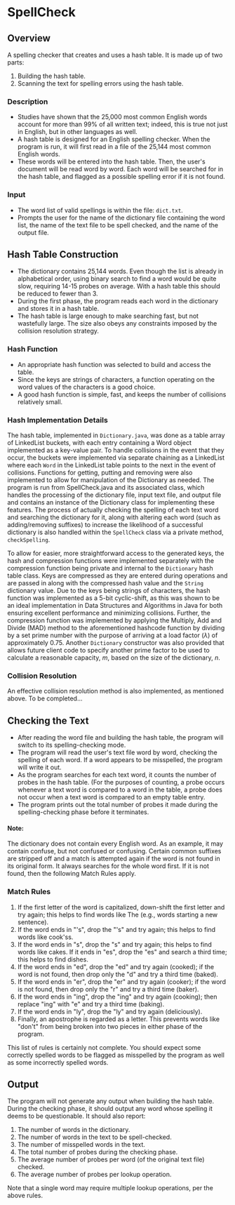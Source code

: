 # SpellCheck
## Overview 
A spelling checker that creates and uses a hash table. It is made up of two parts: 
  1. Building the hash table.
  2. Scanning the text for spelling errors using the hash table. 


### Description 
  * Studies have shown that the 25,000 most common English words account for more than 99% of all written text; indeed, this is true not just in English, but in other languages as well. 
  * A hash table is designed for an English spelling checker. When the program is run, it will first read in a file of the 25,144 most common English words.
  * These words will be entered into the hash table. Then, the user's document will be read word by word. Each word will be searched for in the hash table, and flagged as a possible spelling error if it is not found. 

### Input 
  * The word list of valid spellings is within the file: `dict.txt`.
  * Prompts the user for the name of the dictionary file containing the word list, the name of the text file to be spell checked, and the name of the output file.

## Hash Table Construction 
  * The dictionary contains 25,144 words. Even though the list is already in alphabetical order, using binary search to find a word would be quite slow, requiring 14-15 probes on average. With a hash table this should be reduced to fewer than 3. 
  * During the first phase, the program reads each word in the dictionary and stores it in a hash table.
  * The hash table is large enough to make searching fast, but not wastefully large. The size also obeys any constraints imposed by the collision resolution strategy. 

### Hash Function 
  * An appropriate hash function was selected to build and access the table.
  * Since the keys are strings of characters, a function operating on the word values of the characters is a good choice.
  * A good hash function is simple, fast, and keeps the number of collisions relatively small. 

### Hash Implementation Details
The hash table, implemented in `Dictionary.java`, was done as a table array of LinkedList buckets, with each entry containing a Word object implemented as a key-value pair. To handle collisions in the event that they occur, the buckets were implemented via separate chaining as a LinkedList where each `Word` in the LinkedList table points to the next in the event of collisions. Functions for getting, putting and removing were also implemented to allow for manipulation of the Dictionary as needed. The program is run from SpellCheck.java and its associated class, which handles the processing of the dictionary file, input text file, and output file and contains an instance of the Dictionary class for implementing these features. The process of actually checking the spelling of each text word and searching the dictionary for it, along with altering each word (such as adding/removing suffixes) to increase the likelihood of a successful dictionary is also handled within the `SpellCheck` class via a private method, `checkSpelling`.

To allow for easier, more straightforward access to the generated keys, the hash and compression functions were implemented separately with the compression function being private and internal to the `Dictionary` hash table class. Keys are compressed as they are entered during operations and are passed in along with the compressed hash value and the `String` dictionary value. Due to the keys being strings of characters, the hash function was implemented as a 5-bit cyclic-shift, as this was shown to be an ideal implementation in Data Structures and Algorithms in Java for both ensuring excellent performance and minimizing collisions. Further, the compression function was implemented by applying the Multiply, Add and Divide (MAD) method to the aforementioned hashcode function by dividing by a set prime number with the purpose of arriving at a load factor (*λ*) of approximately 0.75. Another `Dictionary` constructor was also provided that allows future client code to specify another prime factor to be used to calculate a reasonable capacity, *m*, based on the size of the dictionary, *n*.


### Collision Resolution
  An effective collision resolution method is also implemented, as mentioned above. To be completed...

## Checking the Text 
  * After reading the word file and building the hash table, the program will switch to its spelling-checking mode.
  * The program will read the user's text file word by word, checking the spelling of each word. If a word appears to be misspelled, the program will write it out. 
  * As the program searches for each text word, it counts the number of probes in the hash table. (For the purposes of counting, a probe occurs whenever a text word is compared to a word in the table, a probe does not occur when a text word is compared to an empty table entry.
  * The program prints out the total number of probes it made during the spelling-checking phase before it terminates. 
#### Note:
The dictionary does not contain every English word. As an example, it may contain confuse, but not confused or confusing. Certain common suffixes are stripped off and a match is attempted again if the word is not found in its original form. It always searches for the whole word first. If it is not found, then the following Match Rules apply.

### Match Rules  
  1. If the first letter of the word is capitalized, down-shift the first letter and try again; this helps to find words like The (e.g., words starting a new sentence).
  2. If the word ends in "'s", drop the "'s" and try again; this helps to find words like cook'ss.
  3. If the word ends in "s", drop the "s" and try again; this helps to find words like cakes. If it ends in "es", drop the "es" and search a third time; this helps to find dishes.
  4. If the word ends in "ed", drop the "ed" and try again (cooked); if the word is not found, then drop only the "d" and try a third time (baked).
  5. If the word ends in "er", drop the "er" and try again (cooker); if the word is not found, then drop only the "r" and try a third time (baker).
  6. If the word ends in "ing", drop the "ing" and try again (cooking); then replace "ing" with "e" and try a third time (baking).
  7. If the word ends in "ly", drop the "ly" and try again (deliciously).
  8. Finally, an apostrophe is regarded as a letter. This prevents words like "don't" from being broken into two pieces in either phase of the program. 

This list of rules is certainly not complete. You should expect some correctly spelled words to be flagged as misspelled by the program as well as some incorrectly spelled words.

## Output
The program will not generate any output when building the hash table. During the checking phase, it should output any word whose spelling it deems to be questionable. It should also report:
  1. The number of words in the dictionary.
  2. The number of words in the text to be spell-checked.
  3. The number of misspelled words in the text.
  4. The total number of probes during the checking phase.
  5. The average number of probes per word (of the original text file) checked.
  6. The average number of probes per lookup operation.

  Note that a single word may require multiple lookup operations, per the above rules.